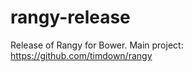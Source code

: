 rangy-release
=============

Release of Rangy for Bower. Main project: https://github.com/timdown/rangy
